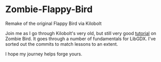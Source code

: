 # Zombie-Flappy-Bird
Remake of the original Flappy Bird via Kilobolt

Join me as I go through Kilobolt's very old, but still very good [tutorial](http://www.kilobolt.com/zombie-bird-tutorial-flappy-bird-remake.html) on Zombie Bird. It goes through a number of fundamentals for LibGDX. I've sorted out the commits to match lessons to an extent. 

I hope my journey helps forge yours.
